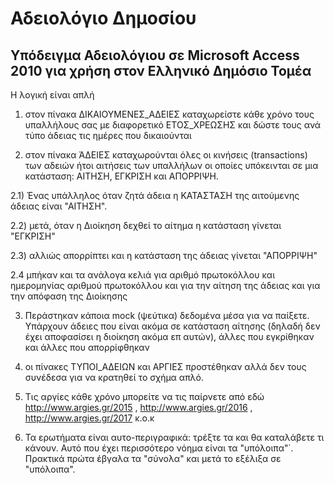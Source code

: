 # Αδειολόγιο Δημοσίου

## Υπόδειγμα Αδειολόγιου σε Microsoft Access 2010 για χρήση στον Ελληνικό Δημόσιο Τομέα

Η λογική είναι απλή

1) στον πίνακα ΔΙΚΑΙΟΥΜΕΝΕΣ\_ΑΔΕΙΕΣ καταχωρείστε κάθε χρόνο τους υπαλλήλους σας με διαφορετικό ΕΤΟΣ\_ΧΡΕΩΣΗΣ και δώστε τους ανά τύπο άδειας τις ημέρες που δικαιούνται

2) στον πίνακα ΆΔΕΙΕΣ καταχωρούνται όλες οι κινήσεις (transactions) των αδειών ήτοι αιτήσεις των υπαλλήλων οι οποίες υπόκεινται σε μια κατάσταση: ΑΙΤΗΣΗ, ΕΓΚΡΙΣΗ και ΑΠΟΡΡΙΨΗ.

  2.1) Ένας υπάλληλος όταν ζητά άδεια η ΚΑΤΑΣΤΑΣΗ της αιτούμενης άδειας είναι "ΑΙΤΗΣΗ".
  
  2.2) μετά, όταν η Διοίκηση δεχθεί το αίτημα η κατάσταση γίνεται "ΕΓΚΡΙΣΗ"
  
  2.3) αλλιώς απορρίπτει και η κατάσταση της άδειας γίνεται "ΑΠΟΡΡΙΨΗ"
  
  2.4 μπήκαν και τα ανάλογα κελιά για αριθμό πρωτοκόλλου και ημερομηνίας αριθμού πρωτοκόλλου και για την αίτηση της άδειας και για την απόφαση της Διοίκησης

3) Περάστηκαν κάποια mock (ψεύτικα) δεδομένα μέσα για να παίξετε. Υπάρχουν άδειες που είναι ακόμα σε κατάσταση αίτησης (δηλαδή δεν έχει αποφασίσει η διοίκηση ακόμα επ αυτών), άλλες που εγκρίθηκαν και άλλες που απορρίφθηκαν

4) οι πίνακες ΤΥΠΟΙ\_ΑΔΕΙΩΝ και ΑΡΓΙΕΣ προστέθηκαν αλλά δεν τους συνέδεσα για να κρατηθεί το σχήμα απλό.

5) Τις αργίες κάθε χρόνο μπορείτε να τις παίρνετε από εδώ http://www.argies.gr/2015 ,  http://www.argies.gr/2016 ,   http://www.argies.gr/2017 κ.ο.κ

6) Τα ερωτήματα είναι αυτο-περιγραφικά: τρέξτε τα και θα καταλάβετε τι κάνουν. Αυτό που έχει περισσότερο νόημα είναι τα "υπόλοιπα"΄. Πρακτικά πρώτα έβγαλα τα "σύνολα" και μετά το εξέλιξα σε "υπόλοιπα". 

